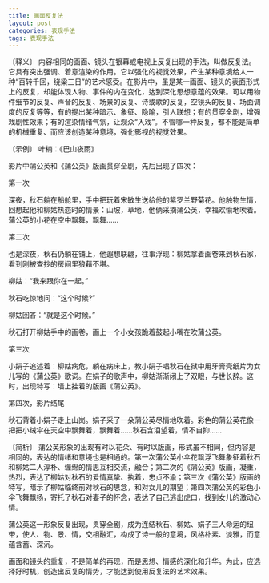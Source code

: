 ```yaml
---
title: 画面反复法
layout: post
categories: 表现手法
tags: 表现手法
---
```


〔释义〕 内容相同的画面、镜头在银幕或电视上反复出现的手法，叫做反复法。它具有突出强调、着意渲染的作用。它以强化的视觉效果，产生某种意境给人一种“百转千回，绕梁三日”的艺术感受。在影片中，虽是某一画面、镜头的表面形式上的反复，却能体现人物、事件的内在变化，达到深化思想意蕴的效果。可以用物件细节的反复、声音的反复、场景的反复、诗或歌的反复，空镜头的反复、场面调度的反复等等，有的提出某种暗示、象征、隐喻，引人联想；有的贯穿全剧，增强戏剧性效果；有的渲染情绪气氛，让观众“入戏”。不管哪一种反复，都不能是简单的机械重复、而应该创造某种意境，强化影视的视觉效果。

〔示例〕 叶楠：《巴山夜雨》

影片中蒲公英和《蒲公英》版画贯穿全剧，先后出现了四次：

第一次

深夜，秋石躺在船舱里，手中把玩着宋敏生送给他的紫罗兰野菊花。他触物生情，回想起他和柳姑热恋时的情景：山坡，草地，他俩采摘蒲公英，幸福欢愉地吹着。蒲公英的小花在空中飘舞，飘舞……

第二次

也是深夜，秋石仍躺在铺上，他遐想联翩，往事浮现：柳姑拿着画卷来到秋石家，看到刚被查抄的房间里狼藉不堪。

柳姑：“我来跟你在一起。”

秋石吃惊地问：“这个时候?”

柳姑回答：“就是这个时候。”

秋石打开柳姑手中的画卷，画上一个小女孩跪着鼓起小嘴在吹蒲公英。

第三次

小娟子追述着：柳姑病危，躺在病床上，教小娟子唱秋石在狱中用牙膏壳纸片为女儿写的《蒲公英》歌词。在娟子的歌声中，柳姑渐渐闭上了双眼，与世长辞。这时，出现特写：墙上挂着的版画《蒲公英》。

第四次，影片结尾

秋石背着小娟子走上山岗。娟子采了一朵蒲公英尽情地吹着。彩色的蒲公英花像一把把小绒伞在天空中飘舞着，飘舞着……秋石含泪望着，情不自抑……

〔简析〕 蒲公英形象的出现有时以花朵、有时以版画，形式虽不相同，但内容是相同的，表达的情绪和意境也是相通的。第一次蒲公英小伞花飘浮飞舞象征着秋石和柳姑二人淳朴、缠绵的情思互相交流，融合；第二次的《蒲公英》版画，凝重，热烈，表达了柳姑对秋石的爱情真挚、执着，忠贞不渝；第三次《蒲公英》版画的特写，暗示了柳姑临终前对秋石的思念，和对女儿的期望；第四次蒲公英的彩色小伞飞舞飘扬，寄托了秋石对妻子的怀念，表达了自己逃出虎口，找到女儿的激动心情。

蒲公英这一形象反复出现，贯穿全剧，成为连结秋石、柳姑、娟子三人命运的纽带，使人、物、景、情，交相融汇，构成了诗一般的意境，风格朴素、淡雅，而意蕴含蓄、深沉。

画面和镜头的重复，不是简单的再现，而是思想、情感的深化和升华。为此，应选择好时机，创造出反复的情势，才能达到使用反复法的艺术效果。 